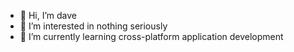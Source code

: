 - 👋 Hi, I’m dave
- 👀 I’m interested in nothing seriously
- 🌱 I’m currently learning cross-platform application development

<!---
davidbrodrigues/davidbrodrigues is a ✨ special ✨ repository because its `README.md` (this file) appears on your GitHub profile.
You can click the Preview link to take a look at your changes.
--->
